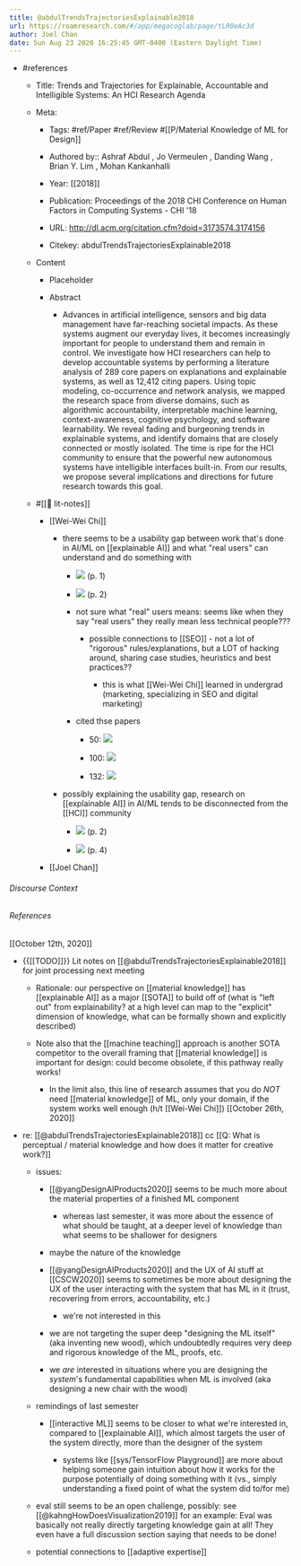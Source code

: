 ```yaml
---
title: @abdulTrendsTrajectoriesExplainable2018
url: https://roamresearch.com/#/app/megacoglab/page/tLR0eAc3d
author: Joel Chan
date: Sun Aug 23 2020 16:25:45 GMT-0400 (Eastern Daylight Time)
---
```


- #references

    - Title: Trends and Trajectories for Explainable, Accountable and Intelligible Systems: An HCI Research Agenda

    - Meta:

        - Tags: #ref/Paper #ref/Review #[[P/Material Knowledge of ML for Design]]

        - Authored by::  Ashraf Abdul ,  Jo Vermeulen ,  Danding Wang ,  Brian Y. Lim ,  Mohan Kankanhalli

        - Year: [[2018]]

        - Publication: Proceedings of the 2018 CHI Conference on Human Factors in Computing Systems  - CHI '18

        - URL: http://dl.acm.org/citation.cfm?doid=3173574.3174156

        - Citekey: abdulTrendsTrajectoriesExplainable2018

    - Content

        - Placeholder

        - Abstract

            - Advances in artificial intelligence, sensors and big data management have far-reaching societal impacts. As these systems augment our everyday lives, it becomes increasingly important for people to understand them and remain in control. We investigate how HCI researchers can help to develop accountable systems by performing a literature analysis of 289 core papers on explanations and explainable systems, as well as 12,412 citing papers. Using topic modeling, co-occurrence and network analysis, we mapped the research space from diverse domains, such as algorithmic accountability, interpretable machine learning, context-awareness, cognitive psychology, and software learnability. We reveal fading and burgeoning trends in explainable systems, and identify domains that are closely connected or mostly isolated. The time is ripe for the HCI community to ensure that the powerful new autonomous systems have intelligible interfaces built-in. From our results, we propose several implications and directions for future research towards this goal.

    - #[[📝 lit-notes]]

        - [[Wei-Wei Chi]]

            - there seems to be a usability gap between work that's done in AI/ML on [[explainable AI]] and what "real users" can understand and do something with

                - ![](https://firebasestorage.googleapis.com/v0/b/firescript-577a2.appspot.com/o/imgs%2Fapp%2Fmegacoglab%2FnmzHOollZ6.png?alt=media&token=c88eecf9-010e-45d7-ada0-46042196d6f8) (p. 1)

                - ![](https://firebasestorage.googleapis.com/v0/b/firescript-577a2.appspot.com/o/imgs%2Fapp%2Fmegacoglab%2FavfS-FYEyv.png?alt=media&token=e036e1f0-6a0b-4100-85a2-517657ab1ee8)  (p. 2)

                - not sure what "real" users means: seems like when they say "real users" they really mean less technical people???

                    - possible connections to [[SEO]] - not a lot of "rigorous" rules/explanations, but a LOT of hacking around, sharing case studies, heuristics and best practices??

                        - this is what [[Wei-Wei Chi]] learned in undergrad (marketing, specializing in SEO and digital marketing)

                - cited thse papers

                    - 50: ![](https://firebasestorage.googleapis.com/v0/b/firescript-577a2.appspot.com/o/imgs%2Fapp%2Fmegacoglab%2FEBAPhG2H9d.png?alt=media&token=39d3dc5b-f0e4-4e6f-8129-96a6a3635484)

                    - 100: ![](https://firebasestorage.googleapis.com/v0/b/firescript-577a2.appspot.com/o/imgs%2Fapp%2Fmegacoglab%2F351N2FdTJT.png?alt=media&token=8a2b9da4-70a8-4016-a797-c882c1c14476)

                    - 132: ![](https://firebasestorage.googleapis.com/v0/b/firescript-577a2.appspot.com/o/imgs%2Fapp%2Fmegacoglab%2F_dUF-xEe37.png?alt=media&token=766ce7ce-973a-4774-b4ae-424d03225938)

            - possibly explaining the usability gap, research on [[explainable AI]] in AI/ML tends to be disconnected from the [[HCI]] community

                - ![](https://firebasestorage.googleapis.com/v0/b/firescript-577a2.appspot.com/o/imgs%2Fapp%2Fmegacoglab%2Fb53K0lAv9b.png?alt=media&token=85d397f3-bb6a-4051-8eeb-520713dbd661) (p. 2)

                - ![](https://firebasestorage.googleapis.com/v0/b/firescript-577a2.appspot.com/o/imgs%2Fapp%2Fmegacoglab%2FwjtmGm4UhP.png?alt=media&token=81748724-fcf0-4ccb-b479-6d910f21f6a2) (p. 4)

        - [[Joel Chan]]

###### Discourse Context



###### References

[[October 12th, 2020]]

- {{[[TODO]]}} Lit notes on [[@abdulTrendsTrajectoriesExplainable2018]] for joint processing next meeting

    - Rationale: our perspective on [[material knowledge]] has [[explainable AI]] as a major [[SOTA]] to build off of (what is "left out" from explainability? at a high level can map to the "explicit" dimension of knowledge, what can be formally shown and explicitly described)

    - Note also that the [[machine teaching]] approach is another SOTA competitor to the overall framing that [[material knowledge]] is important for design: could become obsolete, if this pathway really works!

        - In the limit also, this line of research assumes that you do *NOT* need [[material knowledge]] of ML, only your domain, if the system works well enough (h/t [[Wei-Wei Chi]])
[[October 26th, 2020]]

- re: [[@abdulTrendsTrajectoriesExplainable2018]] cc [[Q: What is perceptual / material knowledge and how does it matter for creative work?]]

    - issues:

        - [[@yangDesignAIProducts2020]] seems to be much more about the material properties of a finished ML component

            - whereas last semester, it was more about the essence of what should be taught, at a deeper level of knowledge than what seems to be shallower for designers

        - maybe the nature of the knowledge

        - [[@yangDesignAIProducts2020]] and the UX of AI stuff at [[CSCW2020]] seems to sometimes be more about designing the UX of the user interacting with the system that has ML in it (trust, recovering from errors, accountability, etc.)

            - we're not interested in this

        - we are not targeting the super deep "designing the ML itself" (aka inventing new wood), which undoubtedly requires very deep and rigorous knowledge of the ML, proofs, etc.

        - we *are* interested in situations where you are designing the *system*'s fundamental capabilities when ML is involved (aka designing a new chair with the wood)

    - remindings of last semester

        - [[interactive ML]] seems to be closer to what we're interested in, compared to [[explainable AI]], which almost targets the user of the system directly, more than the designer of the system

            - systems like [[sys/TensorFlow Playground]] are more about helping someone gain intuition about how it works for the purpose potentially of doing something with it (vs., simply understanding a fixed point of what the system did to/for me)

    - eval still seems to be an open challenge, possibly: see [[@kahngHowDoesVisualization2019]] for an example: Eval was basically not really directly targeting knowledge gain at all! They even have a full discussion section saying that needs to be done!

    - potential connections to [[adaptive expertise]]
